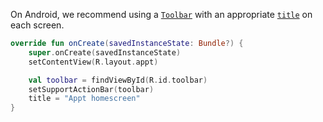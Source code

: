 On Android, we recommend using a [`Toolbar`](https://developer.android.com/reference/androidx/appcompat/widget/Toolbar) with an appropriate [`title`](https://developer.android.com/reference/android/app/Activity.html#setTitle(java.lang.CharSequence)) on each screen.

```kotlin
override fun onCreate(savedInstanceState: Bundle?) {
    super.onCreate(savedInstanceState)
    setContentView(R.layout.appt)

    val toolbar = findViewById(R.id.toolbar)
    setSupportActionBar(toolbar)
    title = "Appt homescreen"
}
```
